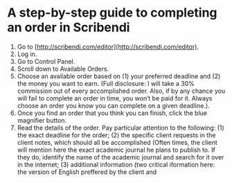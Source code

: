# A step-by-step guide to completing an order in Scribendi

1. Go to [http://scribendi.com/editor](http://scribendi.com/editor).
2. Log in.
3. Go to Control Panel.
4. Scroll down to Available Orders.
5. Choose an available order based on (1) your preferred deadline and (2) the money you want to earn. (Full disclosure: I will take a 30% commission out of every accomplished order. Also, if by any chance you will fail to complete an order in time, you won’t be paid for it. Always choose an order you know you can complete on a given deadline.).
6. Once you find an order that you think you can finish, click the blue magnifier button.
7. Read the details of the order. Pay particular attention to the following: (1) the exact deadline for the order; (2) the specific client requests in the client notes, which should all be accomplished (Often times, the client will mention here the exact academic journal he plans to publish to. If they do, identify the name of the academic journal and search for it over in the internet; (3) additional information (two critical iformation here: the version of English preffered by the client and

